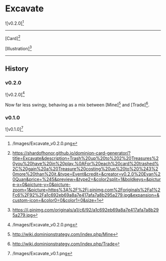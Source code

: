 # Excavate

![v0.2.0][^v0.2.0]

---

[Card][^Card]

[Illustration][^Illustration]

---

## History

### v0.2.0

![v0.2.0][^v0.2.0]

Now far less swingy, behaving as a mix between [Mine][^Mine] and
[Trade][^Trade].

### v0.1.0

![v0.1.0][^v0.1.0]

[^v0.2.0]: /Images/Excavate_v0.2.0.png
[^v0.1.0]: /Images/Excavate_v0.1.png
[^Mine]: http://wiki.dominionstrategy.com/index.php/Mine
[^Trade]: http://wiki.dominionstrategy.com/index.php/Trade
[^Card]: https://shardofhonor.github.io/dominion-card-generator/?title=Excavate&description=Trash%20up%20to%202%20Treasures%20you%20have%20in%20play.%0AFor%20each%20card%20trashed%2C%20gain%20a%20Treasure%20costing%20up%20to%20%243%20more%20than%20it.&type=Event&credit=&creator=v0.2.0%20Evan%20Quan&price=%245&preview=&type2=&color2split=1&boldkeys=&picture-x=0&picture-y=0&picture-zoom=1&picture=https%3A%2F%2Fi.pinimg.com%2Foriginals%2Fa1%2Fc6%2F92%2Fa1c692eb69a8a7e417afa7a8b295a279.jpg&expansion=&custom-icon=&color0=0&color1=0&size=1
[^Illustration]: https://i.pinimg.com/originals/a1/c6/92/a1c692eb69a8a7e417afa7a8b295a279.jpg
